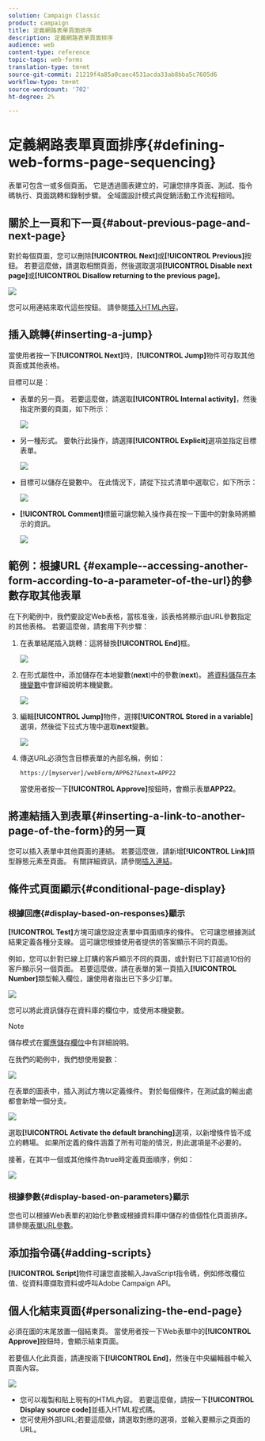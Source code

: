 ```yaml
---
solution: Campaign Classic
product: campaign
title: 定義網路表單頁面排序
description: 定義網路表單頁面排序
audience: web
content-type: reference
topic-tags: web-forms
translation-type: tm+mt
source-git-commit: 21219f4a85a0caec4531acda33ab8bba5c7605d6
workflow-type: tm+mt
source-wordcount: '702'
ht-degree: 2%

---
```



# 定義網路表單頁面排序{#defining-web-forms-page-sequencing}

表單可包含一或多個頁面。 它是透過圖表建立的，可讓您排序頁面、測試、指令碼執行、頁面跳轉和錄制步驟。 全域圖設計模式與促銷活動工作流程相同。

## 關於上一頁和下一頁{#about-previous-page-and-next-page}

對於每個頁面，您可以刪除&#x200B;**[!UICONTROL Next]**&#x200B;或&#x200B;**[!UICONTROL Previous]**&#x200B;按鈕。 若要這麼做，請選取相關頁面，然後選取選項&#x200B;**[!UICONTROL Disable next page]**&#x200B;或&#x200B;**[!UICONTROL Disallow returning to the previous page]**。

![](assets/s_ncs_admin_survey_no_next_page.png)

您可以用連結來取代這些按鈕。 請參閱[插入HTML內容](../../web/using/static-elements-in-a-web-form.md#inserting-html-content)。

## 插入跳轉{#inserting-a-jump}

當使用者按一下&#x200B;**[!UICONTROL Next]**&#x200B;時，**[!UICONTROL Jump]**&#x200B;物件可存取其他頁面或其他表格。

目標可以是：

* 表單的另一頁。 若要這麼做，請選取&#x200B;**[!UICONTROL Internal activity]**，然後指定所要的頁面，如下所示：

   ![](assets/s_ncs_admin_jump_param1.png)

* 另一種形式。 要執行此操作，請選擇&#x200B;**[!UICONTROL Explicit]**&#x200B;選項並指定目標表單。

   ![](assets/s_ncs_admin_jump_param2.png)

* 目標可以儲存在變數中。 在此情況下，請從下拉式清單中選取它，如下所示：

   ![](assets/s_ncs_admin_jump_param3.png)

* **[!UICONTROL Comment]**&#x200B;標籤可讓您輸入操作員在按一下圖中的對象時將顯示的資訊。

   ![](assets/s_ncs_admin_survey_jump_comment.png)

## 範例：根據URL {#example--accessing-another-form-according-to-a-parameter-of-the-url}的參數存取其他表單

在下列範例中，我們要設定Web表格，當核准後，該表格將顯示由URL參數指定的其他表格。 若要這麼做，請套用下列步驟：

1. 在表單結尾插入跳轉：這將替換&#x200B;**[!UICONTROL End]**&#x200B;框。

   ![](assets/s_ncs_admin_survey_jump_sample1.png)

1. 在形式屬性中，添加儲存在本地變數(**next**)中的參數(**next**)。 [將資料儲存在本機變數](../../web/using/web-forms-answers.md#storing-data-in-a-local-variable)中會詳細說明本機變數。

   ![](assets/s_ncs_admin_survey_jump_sample2.png)

1. 編輯&#x200B;**[!UICONTROL Jump]**&#x200B;物件，選擇&#x200B;**[!UICONTROL Stored in a variable]**&#x200B;選項，然後從下拉式方塊中選取&#x200B;**next**&#x200B;變數。

   ![](assets/s_ncs_admin_survey_jump_sample3.png)

1. 傳送URL必須包含目標表單的內部名稱，例如：

   ```
   https://[myserver]/webForm/APP62?&next=APP22
   ```

   當使用者按一下&#x200B;**[!UICONTROL Approve]**&#x200B;按鈕時，會顯示表單&#x200B;**APP22**。

## 將連結插入到表單{#inserting-a-link-to-another-page-of-the-form}的另一頁

您可以插入表單中其他頁面的連結。 若要這麼做，請新增&#x200B;**[!UICONTROL Link]**&#x200B;類型靜態元素至頁面。 有關詳細資訊，請參閱[插入連結](../../web/using/static-elements-in-a-web-form.md#inserting-a-link)。

## 條件式頁面顯示{#conditional-page-display}

### 根據回應{#display-based-on-responses}顯示

**[!UICONTROL Test]**&#x200B;方塊可讓您設定表單中頁面順序的條件。 它可讓您根據測試結果定義各種分支線。 這可讓您根據使用者提供的答案顯示不同的頁面。

例如，您可以針對已線上訂購的客戶顯示不同的頁面，或針對已下訂超過10份的客戶顯示另一個頁面。 若要這麼做，請在表單的第一頁插入&#x200B;**[!UICONTROL Number]**&#x200B;類型輸入欄位，讓使用者指出已下多少訂單。

![](assets/s_ncs_admin_survey_test_ex0.png)

您可以將此資訊儲存在資料庫的欄位中，或使用本機變數。

>[!NOTE]
>
>儲存模式在[響應儲存欄位](../../web/using/web-forms-answers.md#response-storage-fields)中有詳細說明。

在我們的範例中，我們想使用變數：

![](assets/s_ncs_admin_survey_test_ex1.png)

在表單的圖表中，插入測試方塊以定義條件。 對於每個條件，在測試盒的輸出處都會新增一個分支。

![](assets/s_ncs_admin_survey_test_ex2.png)

選取&#x200B;**[!UICONTROL Activate the default branching]**&#x200B;選項，以新增條件皆不成立的轉場。 如果所定義的條件涵蓋了所有可能的情況，則此選項是不必要的。

接著，在其中一個或其他條件為true時定義頁面順序，例如：

![](assets/s_ncs_admin_survey_test_ex3.png)

### 根據參數{#display-based-on-parameters}顯示

您也可以根據Web表單的初始化參數或根據資料庫中儲存的值個性化頁面排序。 請參閱[表單URL參數](../../web/using/defining-web-forms-properties.md#form-url-parameters)。

## 添加指令碼{#adding-scripts}

**[!UICONTROL Script]**&#x200B;物件可讓您直接輸入JavaScript指令碼，例如修改欄位值、從資料庫擷取資料或呼叫Adobe Campaign API。

## 個人化結束頁面{#personalizing-the-end-page}

必須在圖的末尾放置一個結束頁。 當使用者按一下Web表單中的&#x200B;**[!UICONTROL Approve]**&#x200B;按鈕時，會顯示結束頁面。

若要個人化此頁面，請連按兩下&#x200B;**[!UICONTROL End]**，然後在中央編輯器中輸入頁面內容。

![](assets/s_ncs_admin_survey_end_page_edit.png)

* 您可以複製和貼上現有的HTML內容。 若要這麼做，請按一下&#x200B;**[!UICONTROL Display source code]**&#x200B;並插入HTML程式碼。
* 您可使用外部URL;若要這麼做，請選取對應的選項，並輸入要顯示之頁面的URL。

